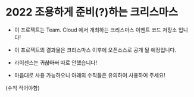 # 2022 조용하게 준비(?)하는 크리스마스

- 이 프로젝트는 Team. Cloud 에서 개최하는 크리스마스 이벤트 코드 저장소 입니다!

- 이 프로젝트의 결과물은 크리스마스 이후에 오픈소스로 공개 될 예정입니다.

- 라이센스는 ~~귀찮아서~~ 따로 안했습니다!

- 마음대로 사용 가능하오니 아래의 수칙들은 유의하여 사용하여 주세요!

(수칙 적어야함)
